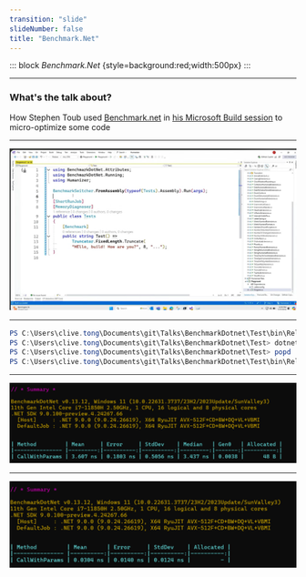 ```yaml
---
transition: "slide"
slideNumber: false
title: "Benchmark.Net"
---
```


::: block
*Benchmark.Net* {style=background:red;width:500px}
:::

---

### What's the talk about?

How Stephen Toub used [Benchmark.net](https://github.com/dotnet/BenchmarkDotNet) in [his Microsoft Build session](https://youtube.com/watch?v=TRFfTdzpk-M&si=f_qi44B92f6hxnrt) to micro-optimize some code

---

![Test the scenario](images/truncator.png)

---

```powershell
PS C:\Users\clive.tong\Documents\git\Talks\BenchmarkDotnet\Test\bin\Release\net9.0> pushd ../../..
PS C:\Users\clive.tong\Documents\git\Talks\BenchmarkDotnet\Test> dotnet build -c Release
PS C:\Users\clive.tong\Documents\git\Talks\BenchmarkDotnet\Test> popd
PS C:\Users\clive.tong\Documents\git\Talks\BenchmarkDotnet\Test\bin\Release\net9.0> .\ConsoleApp1.exe --filter *Test*
```

---

![old way](images/old-way.png)

---

![old way](images/new-way.png)
